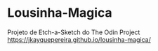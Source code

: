 # Lousinha-Magica
Projeto de Etch-a-Sketch do The Odin Project
https://jkayquepereira.github.io/lousinha-magica/
